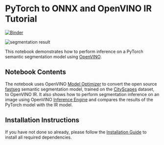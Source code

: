 # PyTorch to ONNX and OpenVINO IR Tutorial

[![Binder](https://mybinder.org/badge_logo.svg)](https://mybinder.org/v2/gh/openvinotoolkit/openvino_notebooks/HEAD?filepath=notebooks%2F102-pytorch-onnx-to-openvino%2F102-pytorch-onnx-to-openvino.ipynb)

![segmentation result](https://user-images.githubusercontent.com/77325899/138498903-b616c37d-8cb3-405c-80ea-609e08470c24.png)


This notebook demonstrates how to perform inference on a PyTorch semantic segmentation model using [OpenVINO](https://github.com/openvinotoolkit/openvino).

## Notebook Contents

The notebook uses OpenVINO [Model Optimizer](https://docs.openvino.ai/latest/openvino_docs_MO_DG_Deep_Learning_Model_Optimizer_DevGuide.html) to convert the open source [fastseg](https://github.com/ekzhang/fastseg/) semantic segmentation model, trained on the [CityScapes](https://www.cityscapes-dataset.com) dataset, to OpenVINO IR. It also shows how to perform segmentation inference on an image using OpenVINO [Inference Engine](https://docs.openvino.ai/latest/openvino_docs_IE_DG_Deep_Learning_Inference_Engine_DevGuide.html) and compares the results of the PyTorch model with the IR model. 

## Installation Instructions

If you have not done so already, please follow the [Installation Guide](../../README.md) to install all required dependencies.
